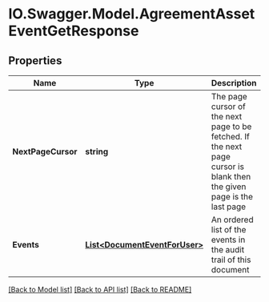 # IO.Swagger.Model.AgreementAssetEventGetResponse
## Properties

Name | Type | Description | Notes
------------ | ------------- | ------------- | -------------
**NextPageCursor** | **string** | The page cursor of the next page to be fetched. If the next page cursor is blank then the given page is the last page | [optional] 
**Events** | [**List&lt;DocumentEventForUser&gt;**](DocumentEventForUser.md) | An ordered list of the events in the audit trail of this document | [optional] 

[[Back to Model list]](../README.md#documentation-for-models) [[Back to API list]](../README.md#documentation-for-api-endpoints) [[Back to README]](../README.md)


